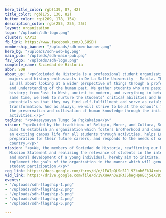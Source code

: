 ```yaml
---
hero_title_color: rgb(139, 87, 42)
title_color: rgb(175, 130, 82)
button_color: rgb(209, 178, 154)
description_color: rgb(255, 255, 255)
layout: organization
logo: "/uploads/sdh-logo.png"
cluster: CAP13
fb_link: https://www.facebook.com/DLSUSDH
membership_banner: "/uploads/sdh-mem-banner.png"
hero_bg: "/uploads/sdh-web-bg.png"
main_pub: "/uploads/sdh-main-pub.png"
fav_logo: "/uploads/sdh-logo.png"
complete_name: Sociedad de Historia
abbr: SDH
about_us: "<p>Sociedad de Historia is a professional student organization for history
  majors and history enthusiasts in De La Salle University - Manila. The organization
  is all about looking at a wider perspective of things through a profound interest
  and understanding of the human past. We gather students who are passionate about
  history; from East to West, ancient to modern, and everything in between! At the
  same time, we seek to nurture the students’ critical abilities and humanistic creative
  potentials so that they may find self-fulfillment and serve as catalysts of social
  transformation. And as always, we will strive to be at the school’s forefront in
  the preservation and cultivation of human knowledge through the initiation of history-related
  activities.</p>"
tagline: "<p>Kasaysayan Tungo Sa Pagkakaisa</p>"
vision: "<p>Guided by the traditions of Religio, Mores, and Cultura, Sociedad de Historia
  aims to establish an organization which fosters brotherhood and camaraderie, promotes
  an exciting campus life for all students through activities, helps Lasallians in
  preparation for their future careers, and responds to the needs of society and the
  country.</p>"
mission: "<p>We, the members of Sociedad de Historia, reaffirming our belief in the
  Mission Statement and realizing the relevance of students in the intellectual, social,
  and moral development of a young individual, hereby aim to initiate, promote, and
  implement the goals of the organization in the manner which will generate maximum
  student participation.</p>"
reg_link: https://docs.google.com/forms/d/e/1FAIpQLSdPJJ_9Zkoh6FkJ4rmtqL0JvjOGC6Rxdxpr7iMr2DxNwsQlyw/viewform?usp=sf_link
vid_link: https://drive.google.com/file/d/1VXWAAn3w1RtJSbWgHpHECj5eX7DiJXCh/preview
events:
- "/uploads/sdh-flagship-1.png"
- "/uploads/sdh-flagship-2.png"
- "/uploads/sdh-flagship-3.png"
- "/uploads/sdh-flagship-4.png"
- "/uploads/sdh-flagship-5.png"

---
```

